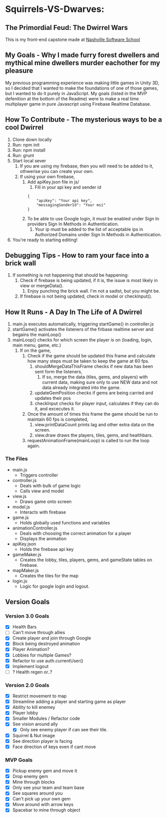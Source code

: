 # Squirrels-VS-Dwarves: 
## The Primordial Feud: The Dwirrel Wars
This is my front-end capstone made at [Nashville Software School](http://nashvillesoftwareschool.com/)

## My Goals - Why I made furry forest dwellers and mythical mine dwellers murder eachother for my pleasure
My previous programming experience was making little games in Unity 3D, so I decided that I wanted to make the foundations of one of those games, but I wanted to do it purely in JavaScript.  My goals (listed in the MVP defenition at the bottom of the Readme) were to make a real time multiplayer game in pure Javascript using Firebase Realtime Database.

## How To Contribute - The mysterious ways to be a cool Dwirrel
1. Clone down locally
1. Run: npm init
1. Run: npm install
1. Run: grunt
1. Start local sever
    1. If you are using my firebase, then you will need to be added to it, othwerise you can create your own.
    1. If using your own firebase,
        1. Add apiKey.json file in js/
            1. Fill in your api key and sender id
            ```
            {
                "apiKey": "Your api key",
                "messagingSenderId": "Your msi"
            }
            ```
        1. To be able to use Google login, it must be enabled under Sign In providers Sign In Methods in Authentication.  
            1. Your ip must be added to the list of acceptable ips in Authorized Domains under Sign In Methods in Authentication.
1. You're ready to starting editing!

## Debugging Tips - How to ram your face into a brick wall
1. If something is not happening that should be happening:
    1. Check if firebase is being updated, if it is, the issue is most likely in view or mergeData().
        1. Enjoy punching the brick wall.  I'm not a sadist, but you might be.
    1. If firebase is not being updated, check in model or checkInput().

## How It Runs - A Day In The Life of A Dwirrel
1. main.js executes automatically, triggering startGame() in controller.js
1. startGame() activates the listeners of the firbase realtime server and begains the mainLoop()
1. mainLoop() checks for which screen the player is on (loading, login, main menu, game, etc.)
    1. If on the game, 
        1. Check if the game should be updated this frame and calculate how many steps must be taken to  keep the game at 60 fps.
            1. shouldMergeDataThisFrame checks if new data has been sent form the listeners,
                1. If so, merge the data (tiles, gems, and players) with current data, making sure only to use NEW data and not data already integrated into the game.
            1. updateGemPosition checks if gems are being carried and updates their pos
            1. checkInput checks for player input, calculates if they can do it, and excecutes it.
        1. Once the amount of times this frame the game should be run to maintain 60 fps is completed,
            1. view.printDataCount prints lag and other extra data on the screen.
            1. view.draw draws the players, tiles, gems, and healthbars.
        1. requestAnimationFrame(mainLoop) is called to run the loop again.
### The Files
* main.js
    * Triggers controller
* controller.js
    * Deals with bulk of game logic
    * Calls view and model
* view.js
    * Draws game onto screen
* model.js
    * Interacts with firebase
* game.js
    * Holds globally used functions and variables
* animationController.js
    * Deals with choosing the correct animation for a player
    * Displays the animation
* apiKey.json
    * Holds the firebase api key
* gameMaker.js
    * Creates the lobby, tiles, players, gems, and gameState tables on firebase.
* mapMaker.js
    * Creates the tiles for the map
* login.js
    * Logic for google login and logout.





## Version Goals
### Version 3.0 Goals
- [x] Health Bars
- [ ] Can't move through allies
- [x] Create player and join through Google
- [x] Block being destroyed animation
- [x] Player Animation?
- [x] Lobbies for multiple Games?
- [x] Refactor to use auth.currentUser()
- [x] Implement logout
- [ ] ? Health regen or..?

### Version 2.0 Goals
- [x] Restrict movement to map
- [x] Streamline adding a player and starting game as player
- [x] Ability to kill enemey
- [x] Player lobby
- [x] Smaller Modules / Refactor code
- [x] See vision around ally
    - [x] Only see enemy player if can see their tile.
- [x] Squirrel & Nut image
- [x] See direction player is facing
- [x] Face direction of keys even if cant move

### MVP Goals
- [x] Pickup enemy gem and move it
- [x] Drop enemy gem
- [x] Mine through blocks
- [x] Only see your team and team base
- [x] See squares around you
- [x] Can't pick up your own gem
- [x] Move around with arrow keys
- [x] Spacebar to mine through object